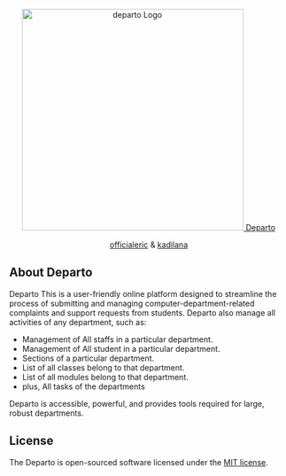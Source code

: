 <p align="center"><a href="#" target="">
<img src="https://o.remove.bg/downloads/eb647983-7ad8-4f67-ab99-b7e353601788/th-3103370796-removebg-preview.png" width="400" alt="departo Logo">
Departo
</a></p>

<p align="center">
<a href='https://github.com/officialeric'>officialeric</a> & <a href='https://github.com/Kadilana'>kadilana</a>
</p>

## About Departo

Departo This is a user-friendly online platform designed to streamline the process of submitting and managing computer-department-related complaints and support requests from students. Departo also manage all activities of any department, such as:

- Management of All staffs in a particular department.
- Management of All student in a particular department.
- Sections of a particular department.
- List of all classes belong to that department.
- List of all modules belong to that department.
- plus, All tasks of the departments


Departo is accessible, powerful, and provides tools required for large, robust departments.

## License

The Departo is open-sourced software licensed under the [MIT license](https://opensource.org/licenses/MIT).
